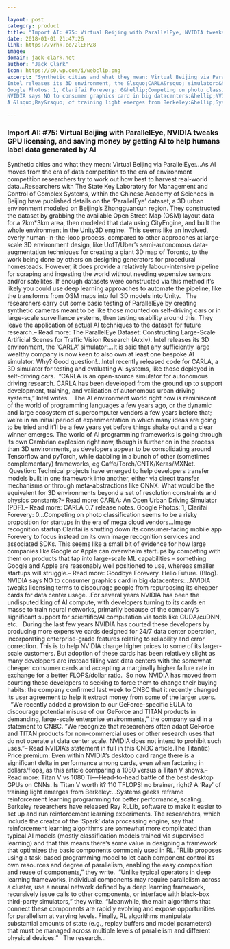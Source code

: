 ```yaml
---

layout: post
category: product
title: "Import AI: #75: Virtual Beijing with ParallelEye, NVIDIA tweaks GPU licensing, and saving money by getting AI to help humans label data generated by AI"
date: 2018-01-01 21:47:26
link: https://vrhk.co/2lEFPZ8
image: 
domain: jack-clark.net
author: "Jack Clark"
icon: https://s0.wp.com/i/webclip.png
excerpt: "Synthetic cities and what they mean: Virtual Beijing via ParallelEye:&hellip;As AI moves from the era of data competition to the era of environment competition researchers try to work out how best to harvest real-world data&hellip;Researchers with The State Key Laboratory for Management and Control of Complex Systems, within the Chinese Academy of Sciences in Beijing have published details on the &lsquo;ParallelEye&rsquo; dataset, a 3D urban environment modeled on Beijing&rsquo;s Zhongguancun region. They constructed the dataset by grabbing the available Open Street Map (OSM) layout data for a 2km*3km area, then modeled that data using CityEngine, and built the whole environment in the Unity3D engine.&nbsp; This seems like an involved, overly human-in-the-loop process, compared to other approaches at large-scale 3D environment design, like UofT/Uber&rsquo;s semi-autonomous data-augmentation techniques for creating a giant 3D map of Toronto, to the work being done by others on designing generators for procedural homesteads. However, it does provide a relatively labour-intensive pipeline for scraping and ingesting the world without needing expensive sensors and/or satellites. If enough datasets were constructed via this method it&rsquo;s likely you could use deep learning approaches to automate the pipeline, like the transforms from OSM maps into full 3D models into Unity. &nbsp;&nbsp;The researchers carry out some basic testing of ParallelEye by creating synthetic cameras meant to be like those mounted on self-driving cars or in large-scale surveillance systems, then testing usability around this. They leave the application of actual AI techniques to the dataset for future research.&ndash; Read more: The ParallelEye Dataset: Constructing Large-Scale Artificial Scenes for Traffic Vision Research (Arxiv).
Intel releases its 3D environment, the &lsquo;CARLA&rsquo; simulator:&hellip;It is said that any sufficiently large wealthy company is now keen to also own at least one bespoke AI simulator. Why? Good question!&hellip;Intel recently released code for CARLA, a 3D simulator for testing and evaluating AI systems, like those deployed in self-driving cars.&nbsp; &ldquo;CARLA is an open-source simulator for autonomous driving research. CARLA has been developed from the ground up to support development, training, and validation of autonomous urban driving systems,&rdquo; Intel writes. &nbsp;&nbsp;The AI environment world right now is reminiscent of the world of programming languages a few years ago, or the dynamic and large ecosystem of supercomputer vendors a few years before that; we&rsquo;re in an initial period of experimentation in which many ideas are going to be tried and it&rsquo;ll be a few years yet before things shake out and a clear winner emerges. The world of AI programming frameworks is going through its own Cambrian explosion right now, though is further on in the process than 3D environments, as developers appear to be consolidating around Tensorflow and pyTorch, while dabbling in a bunch of other (sometimes complementary) frameworks, eg Caffe/Torch/CNTK/Keras/MXNet.&nbsp; &nbsp;Question:&nbsp;Technical projects have emerged to help developers transfer models built in one framework into another, either via direct transfer mechanisms or through meta-abstractions like ONNX. What would be the equivalent for 3D environments beyond a set of resolution constraints and physics constants?&ndash; Read more: CARLA: An Open Urban Driving Simulator (PDF).&ndash; Read more: CARLA 0.7 release notes.
Google Photos: 1, Clarifai Forevery: 0&hellip;Competing on photo classification seems to be a risky proposition for startups in the era of mega cloud vendors&hellip;Image recognition startup Clarifai is shutting down its consumer-facing mobile app Forevery to focus instead on its own image recognition services and associated SDKs. This seems like a small bit of evidence for how large companies like Google or Apple can overwhelm startups by competing with them on products that tap into large-scale ML capabilities &ndash; something Google and Apple are reasonably well positioned to use, whereas smaller startups will struggle.&ndash; Read more: Goodbye Forevery. Hello Future. (Blog).
NVIDIA says NO to consumer graphics card in big datacenters:&hellip;NVIDIA tweaks licensing terms to discourage people from repurposing its cheaper cards for data center usage&hellip;For several years NVIDIA has been the undisputed king of AI compute, with developers turning to its cards en masse to train neural networks, primarily because of the company&rsquo;s significant support for scientific/AI computation via tools like CUDA/cuDNN, etc. &nbsp;&nbsp;During the last few years NVIDIA has courted these developers by producing more expensive cards designed for 24/7 data center operation, incorporating enterprise-grade features relating to reliability and error correction. This is to help NVIDIA charge higher prices to some of its larger-scale customers. But adoption of these cards has been relatively slight as many developers are instead filling vast data centers with&nbsp;the somewhat cheaper consumer cards and accepting a marginally higher failure rate in exchange for a better FLOPS/dollar ratio.&nbsp; So now NVIDIA has moved from courting these developers to seeking to force them to change their buying habits: the company confirmed last week to CNBC that it recently changed its user agreement to help it extract money from some of the larger users. &nbsp;&nbsp;&ldquo;We recently added a provision to our GeForce-specific EULA to discourage potential misuse of our GeForce and TITAN products in demanding, large-scale enterprise environments,&rdquo; the company said in a statement to CNBC. &ldquo;We recognize that researchers often adapt GeForce and TITAN products for non-commercial uses or other research uses that do not operate at data center scale. NVIDIA does not intend to prohibit such uses.&rdquo;&ndash; Read NVIDIA&rsquo;s statement in full in this CNBC article.The Titan(ic) Price premium: Even within NVIDIA&rsquo;s desktop card range there is a significant delta in performance among cards, even when factoring in dollars/flops, as this article comparing a 1080 versus a Titan V shows.&ndash; Read more: Titan V vs 1080 Ti&#8202;&mdash;&#8202;Head-to-head battle of the best desktop GPUs on CNNs. Is Titan V worth it? 110 TFLOPS! no brainer, right?
A &lsquo;Ray&rsquo; of training light emerges from Berkeley:&hellip;Systems geeks reframe reinforcement learning programming for better performance, scaling&hellip;Berkeley researchers have released Ray RLLib, software to make it easier to set up and run reinforcement learning experiments. The researchers, which include the creator of the &lsquo;Spark&rsquo; data processing engine, say that reinforcement learning algorithms are somewhat more complicated than typical AI models (mostly classification models trained via supervised learning) and that this means there&rsquo;s some value in designing a framework that optimizes the basic components commonly used in RL. &ldquo;RLlib proposes using a task-based programming model to let each component control its own resources and degree of parallelism, enabling the easy composition and reuse of components,&rdquo; they write.&nbsp; &ldquo;Unlike typical operators in deep learning frameworks, individual components may require parallelism across a cluster, use a neural network defined by a deep learning framework, recursively issue calls to other components, or interface with black-box third-party simulators,&rdquo; they write. &ldquo;Meanwhile, the main algorithms that connect these components are rapidly evolving and expose opportunities for parallelism at varying levels. Finally, RL algorithms manipulate substantial amounts of state (e.g., replay buffers and model parameters) that must be managed across multiple levels of parallelism and different physical devices.&rdquo; &nbsp;&nbsp;The research…"

---
```


### Import AI: #75: Virtual Beijing with ParallelEye, NVIDIA tweaks GPU licensing, and saving money by getting AI to help humans label data generated by AI

Synthetic cities and what they mean: Virtual Beijing via ParallelEye:&hellip;As AI moves from the era of data competition to the era of environment competition researchers try to work out how best to harvest real-world data&hellip;Researchers with The State Key Laboratory for Management and Control of Complex Systems, within the Chinese Academy of Sciences in Beijing have published details on the &lsquo;ParallelEye&rsquo; dataset, a 3D urban environment modeled on Beijing&rsquo;s Zhongguancun region. They constructed the dataset by grabbing the available Open Street Map (OSM) layout data for a 2km*3km area, then modeled that data using CityEngine, and built the whole environment in the Unity3D engine.&nbsp; This seems like an involved, overly human-in-the-loop process, compared to other approaches at large-scale 3D environment design, like UofT/Uber&rsquo;s semi-autonomous data-augmentation techniques for creating a giant 3D map of Toronto, to the work being done by others on designing generators for procedural homesteads. However, it does provide a relatively labour-intensive pipeline for scraping and ingesting the world without needing expensive sensors and/or satellites. If enough datasets were constructed via this method it&rsquo;s likely you could use deep learning approaches to automate the pipeline, like the transforms from OSM maps into full 3D models into Unity. &nbsp;&nbsp;The researchers carry out some basic testing of ParallelEye by creating synthetic cameras meant to be like those mounted on self-driving cars or in large-scale surveillance systems, then testing usability around this. They leave the application of actual AI techniques to the dataset for future research.&ndash; Read more: The ParallelEye Dataset: Constructing Large-Scale Artificial Scenes for Traffic Vision Research (Arxiv).
Intel releases its 3D environment, the &lsquo;CARLA&rsquo; simulator:&hellip;It is said that any sufficiently large wealthy company is now keen to also own at least one bespoke AI simulator. Why? Good question!&hellip;Intel recently released code for CARLA, a 3D simulator for testing and evaluating AI systems, like those deployed in self-driving cars.&nbsp; &ldquo;CARLA is an open-source simulator for autonomous driving research. CARLA has been developed from the ground up to support development, training, and validation of autonomous urban driving systems,&rdquo; Intel writes. &nbsp;&nbsp;The AI environment world right now is reminiscent of the world of programming languages a few years ago, or the dynamic and large ecosystem of supercomputer vendors a few years before that; we&rsquo;re in an initial period of experimentation in which many ideas are going to be tried and it&rsquo;ll be a few years yet before things shake out and a clear winner emerges. The world of AI programming frameworks is going through its own Cambrian explosion right now, though is further on in the process than 3D environments, as developers appear to be consolidating around Tensorflow and pyTorch, while dabbling in a bunch of other (sometimes complementary) frameworks, eg Caffe/Torch/CNTK/Keras/MXNet.&nbsp; &nbsp;Question:&nbsp;Technical projects have emerged to help developers transfer models built in one framework into another, either via direct transfer mechanisms or through meta-abstractions like ONNX. What would be the equivalent for 3D environments beyond a set of resolution constraints and physics constants?&ndash; Read more: CARLA: An Open Urban Driving Simulator (PDF).&ndash; Read more: CARLA 0.7 release notes.
Google Photos: 1, Clarifai Forevery: 0&hellip;Competing on photo classification seems to be a risky proposition for startups in the era of mega cloud vendors&hellip;Image recognition startup Clarifai is shutting down its consumer-facing mobile app Forevery to focus instead on its own image recognition services and associated SDKs. This seems like a small bit of evidence for how large companies like Google or Apple can overwhelm startups by competing with them on products that tap into large-scale ML capabilities &ndash; something Google and Apple are reasonably well positioned to use, whereas smaller startups will struggle.&ndash; Read more: Goodbye Forevery. Hello Future. (Blog).
NVIDIA says NO to consumer graphics card in big datacenters:&hellip;NVIDIA tweaks licensing terms to discourage people from repurposing its cheaper cards for data center usage&hellip;For several years NVIDIA has been the undisputed king of AI compute, with developers turning to its cards en masse to train neural networks, primarily because of the company&rsquo;s significant support for scientific/AI computation via tools like CUDA/cuDNN, etc. &nbsp;&nbsp;During the last few years NVIDIA has courted these developers by producing more expensive cards designed for 24/7 data center operation, incorporating enterprise-grade features relating to reliability and error correction. This is to help NVIDIA charge higher prices to some of its larger-scale customers. But adoption of these cards has been relatively slight as many developers are instead filling vast data centers with&nbsp;the somewhat cheaper consumer cards and accepting a marginally higher failure rate in exchange for a better FLOPS/dollar ratio.&nbsp; So now NVIDIA has moved from courting these developers to seeking to force them to change their buying habits: the company confirmed last week to CNBC that it recently changed its user agreement to help it extract money from some of the larger users. &nbsp;&nbsp;&ldquo;We recently added a provision to our GeForce-specific EULA to discourage potential misuse of our GeForce and TITAN products in demanding, large-scale enterprise environments,&rdquo; the company said in a statement to CNBC. &ldquo;We recognize that researchers often adapt GeForce and TITAN products for non-commercial uses or other research uses that do not operate at data center scale. NVIDIA does not intend to prohibit such uses.&rdquo;&ndash; Read NVIDIA&rsquo;s statement in full in this CNBC article.The Titan(ic) Price premium: Even within NVIDIA&rsquo;s desktop card range there is a significant delta in performance among cards, even when factoring in dollars/flops, as this article comparing a 1080 versus a Titan V shows.&ndash; Read more: Titan V vs 1080 Ti&#8202;&mdash;&#8202;Head-to-head battle of the best desktop GPUs on CNNs. Is Titan V worth it? 110 TFLOPS! no brainer, right?
A &lsquo;Ray&rsquo; of training light emerges from Berkeley:&hellip;Systems geeks reframe reinforcement learning programming for better performance, scaling&hellip;Berkeley researchers have released Ray RLLib, software to make it easier to set up and run reinforcement learning experiments. The researchers, which include the creator of the &lsquo;Spark&rsquo; data processing engine, say that reinforcement learning algorithms are somewhat more complicated than typical AI models (mostly classification models trained via supervised learning) and that this means there&rsquo;s some value in designing a framework that optimizes the basic components commonly used in RL. &ldquo;RLlib proposes using a task-based programming model to let each component control its own resources and degree of parallelism, enabling the easy composition and reuse of components,&rdquo; they write.&nbsp; &ldquo;Unlike typical operators in deep learning frameworks, individual components may require parallelism across a cluster, use a neural network defined by a deep learning framework, recursively issue calls to other components, or interface with black-box third-party simulators,&rdquo; they write. &ldquo;Meanwhile, the main algorithms that connect these components are rapidly evolving and expose opportunities for parallelism at varying levels. Finally, RL algorithms manipulate substantial amounts of state (e.g., replay buffers and model parameters) that must be managed across multiple levels of parallelism and different physical devices.&rdquo; &nbsp;&nbsp;The research…